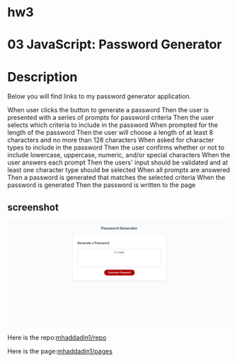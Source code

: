 # hw3

# 03 JavaScript: Password Generator

# Description

Below you will find links to my password generator application.

When user clicks the button to generate a password
Then the user is presented with a series of prompts for password criteria
Then the user selects which criteria to include in the password
When prompted for the length of the password
Then the user will choose a length of at least 8 characters and no more than 128 characters
When asked for character types to include in the password
Then the user confirms whether or not to include lowercase, uppercase, numeric, and/or special characters
When the user answers each prompt
Then the users' input should be validated and at least one character type should be selected
When all prompts are answered
Then a password is generated that matches the selected criteria
When the password is generated
Then the password is written to the page

## screenshot

![Generate password page](./assets/images/generate_password_screenshot.png)

Here is the repo:[mhaddadin1/repo](https://github.com/mhaddadin1/hw3)

Here is the page:[mhaddadin1/pages](https://mhaddadin1.github.io/hw3/)
